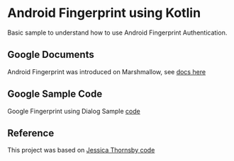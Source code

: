# Android Fingerprint using Kotlin

Basic sample to understand how to use Android Fingerprint Authentication.

## Google Documents

Android Fingerprint was introduced on Marshmallow, see [docs here](https://developer.android.com/about/versions/marshmallow/android-6.0.html)

## Google Sample Code

Google Fingerprint using Dialog Sample [code](https://github.com/googlesamples/android-FingerprintDialog)

## Reference

This project was based on [Jessica Thornsby code](https://github.com/JessicaThornsby/FingerprintAuthentication)